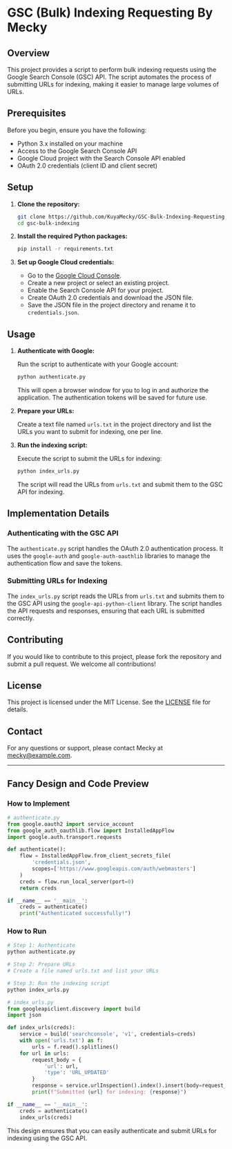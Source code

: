 # GSC (Bulk) Indexing Requesting By Mecky

## Overview

This project provides a script to perform bulk indexing requests using the Google Search Console (GSC) API. The script automates the process of submitting URLs for indexing, making it easier to manage large volumes of URLs.

## Prerequisites

Before you begin, ensure you have the following:

- Python 3.x installed on your machine
- Access to the Google Search Console API
- Google Cloud project with the Search Console API enabled
- OAuth 2.0 credentials (client ID and client secret)

## Setup

1. **Clone the repository:**

    ```bash
    git clone https://github.com/KuyaMecky/GSC-Bulk-Indexing-Requesting-By-Mecky.git
    cd gsc-bulk-indexing
    ```

2. **Install the required Python packages:**

    ```bash
    pip install -r requirements.txt
    ```

3. **Set up Google Cloud credentials:**

    - Go to the [Google Cloud Console](https://console.cloud.google.com/).
    - Create a new project or select an existing project.
    - Enable the Search Console API for your project.
    - Create OAuth 2.0 credentials and download the JSON file.
    - Save the JSON file in the project directory and rename it to `credentials.json`.

## Usage

1. **Authenticate with Google:**

    Run the script to authenticate with your Google account:

    ```bash
    python authenticate.py
    ```

    This will open a browser window for you to log in and authorize the application. The authentication tokens will be saved for future use.

2. **Prepare your URLs:**

    Create a text file named `urls.txt` in the project directory and list the URLs you want to submit for indexing, one per line.

3. **Run the indexing script:**

    Execute the script to submit the URLs for indexing:

    ```bash
    python index_urls.py
    ```

    The script will read the URLs from `urls.txt` and submit them to the GSC API for indexing.

## Implementation Details

### Authenticating with the GSC API

The `authenticate.py` script handles the OAuth 2.0 authentication process. It uses the `google-auth` and `google-auth-oauthlib` libraries to manage the authentication flow and save the tokens.

### Submitting URLs for Indexing

The `index_urls.py` script reads the URLs from `urls.txt` and submits them to the GSC API using the `google-api-python-client` library. The script handles the API requests and responses, ensuring that each URL is submitted correctly.

## Contributing

If you would like to contribute to this project, please fork the repository and submit a pull request. We welcome all contributions!

## License

This project is licensed under the MIT License. See the [LICENSE](LICENSE) file for details.

## Contact

For any questions or support, please contact Mecky at mecky@example.com.

---

## Fancy Design and Code Preview

### How to Implement

```python
# authenticate.py
from google.oauth2 import service_account
from google_auth_oauthlib.flow import InstalledAppFlow
import google.auth.transport.requests

def authenticate():
    flow = InstalledAppFlow.from_client_secrets_file(
        'credentials.json',
        scopes=['https://www.googleapis.com/auth/webmasters']
    )
    creds = flow.run_local_server(port=0)
    return creds

if __name__ == '__main__':
    creds = authenticate()
    print("Authenticated successfully!")
```

### How to Run

```bash
# Step 1: Authenticate
python authenticate.py

# Step 2: Prepare URLs
# Create a file named urls.txt and list your URLs

# Step 3: Run the indexing script
python index_urls.py
```

```python
# index_urls.py
from googleapiclient.discovery import build
import json

def index_urls(creds):
    service = build('searchconsole', 'v1', credentials=creds)
    with open('urls.txt') as f:
        urls = f.read().splitlines()
    for url in urls:
        request_body = {
            'url': url,
            'type': 'URL_UPDATED'
        }
        response = service.urlInspection().index().insert(body=request_body).execute()
        print(f"Submitted {url} for indexing: {response}")

if __name__ == '__main__':
    creds = authenticate()
    index_urls(creds)
```

This design ensures that you can easily authenticate and submit URLs for indexing using the GSC API.
